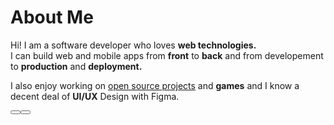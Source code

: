 # About Me

Hi! <Emoji symbol="👋" label="hello"/> I am a software developer who loves **web technologies.**  
I can build web and mobile apps from **front** to **back** and from developement to **production** and **deployment.**  

I also enjoy working on [open source projects](/) and **games** and I know a decent deal of
**UI/UX** Design with Figma.  

<Button title="Get In Touch" url="https://www.linkedin.com/in/cyriac-bere-33639b166/">
<Button title="Resume" url="resume.pdf">